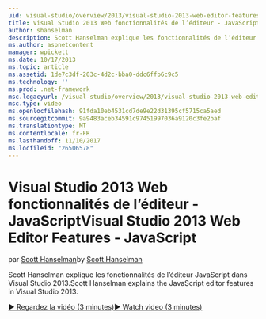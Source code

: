 ```yaml
---
uid: visual-studio/overview/2013/visual-studio-2013-web-editor-features-javascript
title: Visual Studio 2013 Web fonctionnalités de l’éditeur - JavaScript | Documents Microsoft
author: shanselman
description: Scott Hanselman explique les fonctionnalités de l’éditeur JavaScript dans Visual Studio 2013.
ms.author: aspnetcontent
manager: wpickett
ms.date: 10/17/2013
ms.topic: article
ms.assetid: 1de7c3df-203c-4d2c-bba0-ddc6ffb6c9c5
ms.technology: ''
ms.prod: .net-framework
msc.legacyurl: /visual-studio/overview/2013/visual-studio-2013-web-editor-features-javascript
msc.type: video
ms.openlocfilehash: 91fda10eb4531cd7de9e22d31395cf5715ca5aed
ms.sourcegitcommit: 9a9483aceb34591c97451997036a9120c3fe2baf
ms.translationtype: MT
ms.contentlocale: fr-FR
ms.lasthandoff: 11/10/2017
ms.locfileid: "26506578"
---
```

<a name="visual-studio-2013-web-editor-features---javascript"></a><span data-ttu-id="d11e4-103">Visual Studio 2013 Web fonctionnalités de l’éditeur - JavaScript</span><span class="sxs-lookup"><span data-stu-id="d11e4-103">Visual Studio 2013 Web Editor Features - JavaScript</span></span>
====================
<span data-ttu-id="d11e4-104">par [Scott Hanselman](https://github.com/shanselman)</span><span class="sxs-lookup"><span data-stu-id="d11e4-104">by [Scott Hanselman](https://github.com/shanselman)</span></span>

<span data-ttu-id="d11e4-105">Scott Hanselman explique les fonctionnalités de l’éditeur JavaScript dans Visual Studio 2013.</span><span class="sxs-lookup"><span data-stu-id="d11e4-105">Scott Hanselman explains the JavaScript editor features in Visual Studio 2013.</span></span>

[<span data-ttu-id="d11e4-106">&#9654; Regardez la vidéo (3 minutes)</span><span class="sxs-lookup"><span data-stu-id="d11e4-106">&#9654; Watch video (3 minutes)</span></span>](https://channel9.msdn.com/Blogs/ASP-NET-Site-Videos/visual-studio-2013-web-editor-features-javascript)
